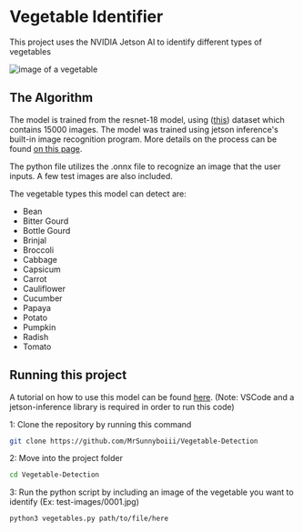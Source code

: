 # Vegetable Identifier

This project uses the NVIDIA Jetson AI to identify different types of vegetables

![image of a vegetable](https://github.com/user-attachments/assets/dc1b424a-83c1-4051-aaef-f463614df979)

## The Algorithm

The model is trained from the resnet-18 model, using ([this](https://www.kaggle.com/datasets/misrakahmed/vegetable-image-dataset)) dataset which contains 15000 images. The model was trained using jetson inference's built-in image recognition program. More details on the process can be found [on this page](https://github.com/dusty-nv/jetson-inference/blob/master/docs/imagenet-example-python-2.md ).

The python file utilizes the .onnx file to recognize an image that the user inputs. A few test images are also included.

The vegetable types this model can detect are:
* Bean
* Bitter Gourd
* Bottle Gourd
* Brinjal
* Broccoli
* Cabbage
* Capsicum
* Carrot
* Cauliflower
* Cucumber
* Papaya
* Potato
* Pumpkin
* Radish
* Tomato

## Running this project

A tutorial on how to use this model can be found [here](). (Note: VSCode and a jetson-inference library is required in order to run this code)


1: Clone the repository by running this command
```sh
git clone https://github.com/MrSunnyboiii/Vegetable-Detection
```

2: Move into the project folder
```sh
cd Vegetable-Detection
```

3: Run the python script by including an image of the vegetable you want to identify (Ex: test-images/0001.jpg)
```sh
python3 vegetables.py path/to/file/here
```
